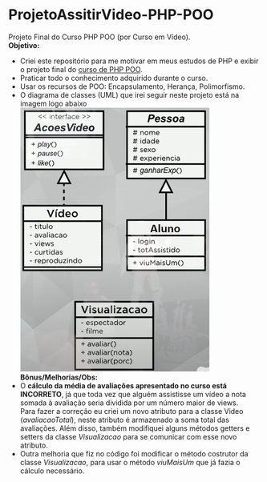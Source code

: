 # ProjetoAssitirVideo-PHP-POO  
 Projeto Final do Curso PHP POO (por Curso em Vídeo).  
**Objetivo:**  
  - Criei este repositório para me motivar em meus estudos de PHP e exibir o projeto final do [curso de PHP POO](https://www.cursoemvideo.com/course/php-poo).  
  - Praticar todo o conhecimento adquirido durante o curso.  
  - Usar os recursos de POO: Encapsulamento, Herança, Polimorfismo.  
  - O diagrama de classes (UML) que irei seguir neste projeto está na imagem logo abaixo
  ![Imagem do diagrama de classes](UML-Diagram-Class.png)  
**Bônus/Melhorias/Obs:**  
  - O **cálculo da média de avaliações apresentado no curso está INCORRETO**, já que toda vez que alguém assistisse um vídeo a nota somada à avaliação  seria dividida por um número maior de views.  
  Para fazer a correção eu criei um novo atributo para a classe Video (*avaliacaoTotal*), neste atributo é armazenado a soma total das avaliações. Além disso, também modifiquei alguns métodos getters e setters da classe *Visualizacao* para se comunicar com esse novo atributo.  
  - Outra melhoria que fiz no código foi modificar o método costrutor da classe *Visualizacao*, para usar o método *viuMaisUm* que já fazia o cálculo necessário.  
